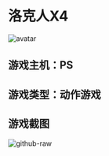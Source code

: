 # 洛克人X4
![avatar](http://img.xiaoji001.com//files/5003763/6c73b15593f4129fcc271fb38689313c.png)

## 游戏主机：PS
## 游戏类型：动作游戏

## 游戏截图

![github-raw](https://raw.githubusercontent.com/CoderTonyChan/games-images-backup/master/PS/洛克人X4/5003763_20181218233021.png)

